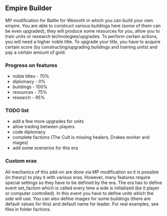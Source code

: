 ## Empire Builder
MP modification for Battle for Wesnoth in which you can build your own empire. You are able to construct various buildings here (some of them can be even upgraded), they will produce some resources for you, allow you to train units or research  technologies/upgrades. To perform certain actions, you will need a higher noble title. To upgrade your title, you have to acquire certain score (by constructing/upgrading buildings and training units) and pay a certain amount of gold.

### Progress on features
* noble titles -  70%
* diplomacy    -   0%
* buildings    - 100%
* resources    -  75%
* research     -  95%

### TODO list
* add a few more upgrades for units
* allow trading between players
* code diplomacy
* complete factions (The Cult is missing healers, Drakes worker and mages)
* add some scenarios for this era

### Custom eras
All mechanics of this add-on are done via MP modification so it is possible (in theory) to play it with various eras. However, many features require special settings so they have to be defined by the era. The era has to define event set_faction which is called every time a side is initialized (be it player or computer controlled). In this event you have to define units which the side will use. You can also define images for some buildings (there are default values for this) and default name for leader. For real examples, see files in folder factions.
